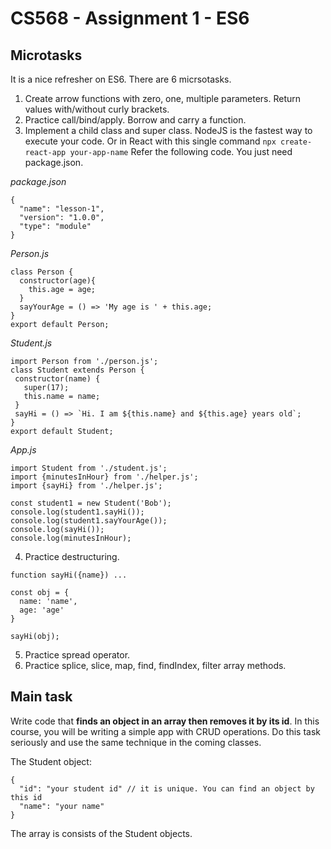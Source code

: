 # CS568 - Assignment 1 - ES6

## Microtasks
It is a nice refresher on ES6. There are 6 micrsotasks.

1. Create arrow functions with zero, one, multiple parameters. Return values with/without curly brackets.
2. Practice call/bind/apply. Borrow and carry a function.
3. Implement a child class and super class. NodeJS is the fastest way to execute your code. Or in React with this single command `npx create-react-app your-app-name` Refer the following code. You just need package.json.

*package.json*
```
{
  "name": "lesson-1",
  "version": "1.0.0",
  "type": "module"
}
```
*Person.js*
```
class Person {
  constructor(age){
    this.age = age;
  }
  sayYourAge = () => 'My age is ' + this.age;
}
export default Person;
```
*Student.js*
```
import Person from './person.js';
class Student extends Person {
 constructor(name) {
   super(17);
   this.name = name;
 }
 sayHi = () => `Hi. I am ${this.name} and ${this.age} years old`;
}
export default Student;
```

*App.js*
```
import Student from './student.js';
import {minutesInHour} from './helper.js';
import {sayHi} from './helper.js';

const student1 = new Student('Bob');
console.log(student1.sayHi());
console.log(student1.sayYourAge());
console.log(sayHi());
console.log(minutesInHour);
```

4. Practice destructuring.
```
function sayHi({name}) ...

const obj = {
  name: 'name',
  age: 'age'
}

sayHi(obj);
```
5. Practice spread operator.
6. Practice splice, slice, map, find, findIndex, filter array methods. 

## Main task
Write code that **finds an object in an array then removes it by its id**. In this course, you will be writing a simple app with CRUD operations. Do this task seriously and use the same technique in the coming classes.

The Student object:
```
{
  "id": "your student id" // it is unique. You can find an object by this id
  "name": "your name"
}
```

The array is consists of the Student objects.

